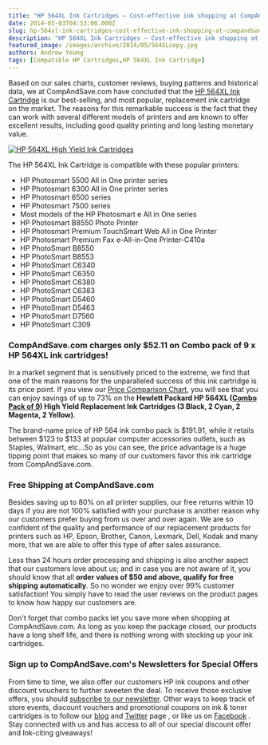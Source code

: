 ```yaml
---
title: "HP 564XL Ink Cartridges – Cost-effective ink shopping at CompAndSave.com"
date: 2014-05-03T04:53:00.000Z
slug: hp-564xl-ink-cartridges-cost-effective-ink-shopping-at-compandsave-com
description: "HP 564XL Ink Cartridges – Cost-effective ink shopping at CompAndSave.com"
featured_image: /images/archive/2014/05/564XLcopy.jpg
authors: Andrew Yeung
tags: [Compatible HP Cartridges,HP 564XL Ink Cartridge]
---
```


Based on our sales charts, customer reviews, buying patterns and historical data, we at CompAndSave.com have concluded that the [HP 564XL Ink Cartridge](https://www.compandsave.com/nsearch/?q=hp+564) is our best-selling, and most popular, replacement ink cartridge on the market. The reasons for this remarkable success is the fact that they can work with several different models of printers and are known to offer excellent results, including good quality printing and long lasting monetary value.

[![HP 564XL High Yield Ink Cartridges](/blog/images/564XL-copy.jpg)](/blog/images/564XL-copy.jpg)

The HP 564XL Ink Cartridge is compatible with these popular printers:

* HP Photosmart 5500 All in One printer series
* HP Photosmart 6300 All in One printer series
* HP Photosmart 6500 series
* HP Photosmart 7500 series
* Most models of the HP Photosmart e All in One series
* HP Photosmart B8550 Photo Printer
* HP Photosmart Premium TouchSmart Web All in One Printer
* HP Photosmart Premium Fax e-All-in-One Printer-C410a
* HP PhotoSmart B8550
* HP PhotoSmart B8553
* HP PhotoSmart C6340
* HP PhotoSmart C6350
* HP PhotoSmart C6380
* HP PhotoSmart C6383
* HP PhotoSmart D5460
* HP PhotoSmart D5463
* HP PhotoSmart D7560
* HP PhotoSmart C309

### CompAndSave.com charges only $52.11 on Combo pack of 9 x HP 564XL ink cartridges!

In a market segment that is sensitively priced to the extreme, we find that one of the main reasons for the unparalleled success of this ink cartridge is its price point. If you view our [Price Comparison Chart](https://www.compandsave.com/ink-cartridges-price-comparison), you will see that you can enjoy savings of up to 73% on the **Hewlett Packard HP 564XL (**[**Combo Pack of 9**](https://www.compandsave.com/hp/564xl-ink-cartridges/564xl-9-combo)**) High Yield Replacement Ink Cartridges (3 Black, 2 Cyan, 2 Magenta, 2 Yellow)**. 

The brand-name price of HP 564 ink combo pack is $191.91, while it retails between $123 to $133 at popular computer accessories outlets, such as Staples, Walmart, etc...So as you can see, the price advantage is a huge tipping point that makes so many of our customers favor this ink cartridge from CompAndSave.com.

### Free Shipping at CompAndSave.com

Besides saving up to 80% on all printer supplies, our free returns within 10 days if you are not 100% satisfied with your purchase is another reason why our customers prefer buying from us over and over again. We are so confident of the quality and performance of our replacement products for printers such as HP, Epson, Brother, Canon, Lexmark, Dell, Kodak and many more, that we are able to offer this type of after sales assurance.

Less than 24 hours order processing and shipping is also another aspect that our customers love about us; and in case you are not aware of it, you should know that all **order values of $50 and above, qualify for free shipping** **automatically**. So no wonder we enjoy over 99% customer satisfaction! You simply have to read the user reviews on the product pages to know how happy our customers are. 

Don't forget that combo packs let you save more when shopping at CompAndSave.com. As long as you keep the package closed, our products have a long shelf life, and there is nothing wrong with stocking up your ink cartridges.

### Sign up to CompAndSave.com's Newsletters for Special Offers

From time to time, we also offer our customers HP ink coupons and other discount vouchers to further sweeten the deal. To receive those exclusive offers, you should [subscribe to our newsletter](https://www.compandsave.com/welcome/subscribe/). Other ways to keep track of store events, discount vouchers and promotional coupons on ink & toner cartridges is to follow our [blog](https://blog.compandsave.com/) and [Twitter](https://twitter.com/#!/compandsave) page , or like us on [Facebook](https://www.facebook.com/compandsave.ink) . Stay connected with us and has access to all of our special discount offer and Ink-citing giveaways!